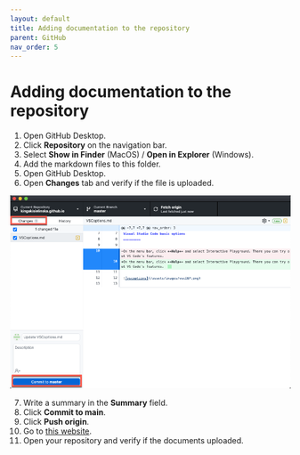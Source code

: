 ```yaml
---
layout: default
title: Adding documentation to the repository
parent: GitHub
nav_order: 5
---
```

 
# Adding documentation to the repository


1.	Open GitHub Desktop.
2.	Click **Repository** on the navigation bar.
3.	Select **Show in Finder** (MacOS) / **Open in Explorer** (Windows).
4.	Add the markdown files to this folder.
5.	Open GitHub Desktop.
6.	Open **Changes** tab and verify if the file is uploaded.  


![vscoptions](/assets/images/changes.png)   

7.	Write a summary in the **Summary** field.
8.	Click **Commit to main**.
9.	Click **Push origin**.
10.	Go to [this website](https://github.com//).
11.	Open your repository and verify if the documents uploaded.
